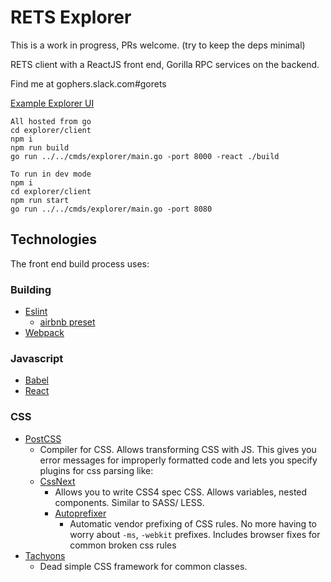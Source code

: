 RETS Explorer 
======

This is a work in progress, PRs welcome.  (try to keep the deps minimal) 

RETS client with a ReactJS front end, Gorilla RPC services on the backend.  

Find me at gophers.slack.com#gorets


[Example Explorer UI](cmds/explorer/main.go)
```
All hosted from go
cd explorer/client
npm i
npm run build
go run ../../cmds/explorer/main.go -port 8000 -react ./build

To run in dev mode
npm i
cd explorer/client
npm run start
go run ../../cmds/explorer/main.go -port 8080

```
## Technologies

The front end build process uses:

### Building

- [Eslint](http://eslint.org/)
	- [airbnb preset](https://github.com/airbnb/javascript)
- [Webpack](https://webpack.github.io/)

### Javascript

- [Babel](http://babeljs.io/)
- [React](https://facebook.github.io/react/)

### CSS

- [PostCSS](http://postcss.org/)
	- Compiler for CSS. Allows transforming CSS with JS. This gives you error messages for improperly formatted code and lets you specify plugins for css parsing like:
  - [CssNext](http://cssnext.io/)
    - Allows you to write CSS4 spec CSS. Allows variables, nested components. Similar to SASS/ LESS.
  	- [Autoprefixer](https://github.com/postcss/autoprefixer)
  		- Automatic vendor prefixing of CSS rules. No more having to worry about `-ms`, `-webkit` prefixes. Includes browser fixes for common broken css rules
- [Tachyons](http://tachyons.io/#getting-started)
  - Dead simple CSS framework for common classes.
